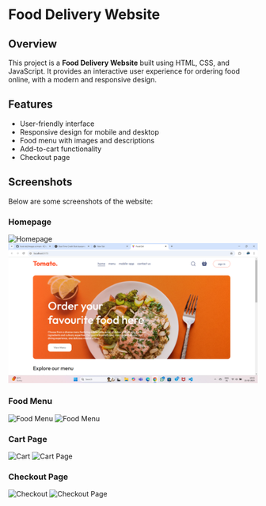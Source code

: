 # Food Delivery Website

## Overview
This project is a **Food Delivery Website** built using HTML, CSS, and JavaScript. It provides an interactive user experience for ordering food online, with a modern and responsive design.

## Features
- User-friendly interface
- Responsive design for mobile and desktop
- Food menu with images and descriptions
- Add-to-cart functionality
- Checkout page

## Screenshots
Below are some screenshots of the website:

### Homepage
![Homepage](images/Screenshot(75).png)
<img src="images/Screenshot (75).png" alt="Homepage" width="600"/>

### Food Menu
![Food Menu](images/food-menu.png)
<img src="images/food-menu.png" alt="Food Menu" width="600"/>

### Cart Page
![Cart](images/cart.png)
<img src="images/cart.png" alt="Cart Page" width="600"/>

### Checkout Page
![Checkout](images/checkout.png)
<img src="images/checkout.png" alt="Checkout Page" width="600"/>








